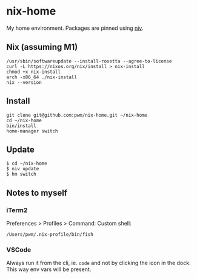 # nix-home

My home environment. Packages are pinned using [niv](https://github.com/nmattia/niv).

## Nix (assuming M1)

```
/usr/sbin/softwareupdate --install-rosetta --agree-to-license
curl -L https://nixos.org/nix/install > nix-install
chmod +x nix-install
arch -x86_64 ./nix-install
nix --version
```

## Install

```
git clone git@github.com:pwm/nix-home.git ~/nix-home
cd ~/nix-home
bin/install
home-manager switch
```

## Update

```
$ cd ~/nix-home
$ niv update
$ hm switch
```

## Notes to myself

### iTerm2

Preferences > Profiles > Command: Custom shell:

`/Users/pwm/.nix-profile/bin/fish`

### VSCode

Always run it from the cli, ie. `code` and not by clicking the icon in the dock. This way env vars will be present.
